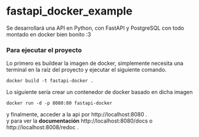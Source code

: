 # fastapi_docker_example
Se desarrollará una API en Python, con FastAPI y PostgreSQL con todo montado en docker bien bonito :3 

### Para ejecutar el proyecto
Lo primero es buildear la imagen de docker, simplemente necesita una terminal en la raíz del proyecto y ejecutar el siguiente comando.  
```
docker build -t fastapi-docker .
```
Lo siguiente sería crear un contenedor de docker basado en dicha imagen
```
docker run -d -p 8080:80 fastapi-docker
```

y finalmente, acceder a la api por http://localhost:8080 .   
y para ver la **documentación** http://localhost:8080/docs o http://localhost:8008/redoc .  
